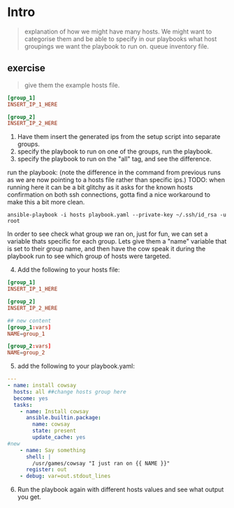 # Intro

>explanation of how we might have many hosts. We might want to categorise them and be able to specify in our playbooks what host groupings we want the playbook to run on. queue inventory file.

## exercise
>give them the example hosts file.

```toml
[group_1]
INSERT_IP_1_HERE

[group_2]
INSERT_IP_2_HERE
```
1. Have them insert the generated ips from the setup script into separate groups.
2. specify the playbook to run on one of the groups, run the playbook.
3. specify the playbook to run on the "all" tag, and see the difference.

run the playbook: (note the difference in the command from previous runs as we are now pointing to a hosts file rather than specific ips.) TODO: when running here it can be a bit glitchy as it asks for the known hosts confirmation on  both ssh connections, gotta find a nice workaround to make this a bit more clean.
```
ansible-playbook -i hosts playbook.yaml --private-key ~/.ssh/id_rsa -u root
```
In order to see check what group we ran on, just for fun, we can set a variable thats specific for each group. Lets give them a "name" variable that is set to their group name, and then have the cow speak it during the playbook run to see which group of hosts were targeted.

4. Add the following to your hosts file:

```toml
[group_1]
INSERT_IP_1_HERE

[group_2]
INSERT_IP_2_HERE

## new content
[group_1:vars]
NAME=group_1

[group_2:vars]
NAME=group_2
```

5. add the following to your playbook.yaml:

```yaml
---
- name: install cowsay
  hosts: all ##change hosts group here
  become: yes
  tasks:
    - name: Install cowsay
      ansible.builtin.package:
        name: cowsay
        state: present
        update_cache: yes
#new
    - name: Say something
      shell: |
        /usr/games/cowsay "I just ran on {{ NAME }}"
      register: out
    - debug: var=out.stdout_lines
```

6. Run the playbook again with different hosts values and see what output you get.
